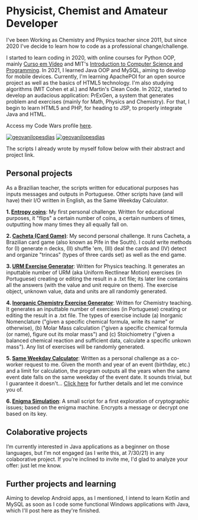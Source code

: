 # Physicist, Chemist and Amateur Developer

I've been Working as Chemistry and Physics teacher since 2011, but since 2020 I've decide to learn how to code as a professional change/challenge.

I started to learn coding in 2020, with online courses for Python OOP, mainly [Curso em Vídeo](https://www.youtube.com/watch?v=S9uPNppGsGo&list=PLvE-ZAFRgX8hnECDn1v9HNTI71veL3oW0&index=2) and MIT's [Introduction to Computer Science and Programming](https://www.youtube.com/playlist?list=PLUl4u3cNGP63WbdFxL8giv4yhgdMGaZNA). In 2021, I learned Java OOP and MySQL, aiming to develop for mobile devices. Currently, I'm learning ApachePOI for an open source project as well as the basics of HTML5 technology. I'm also studying algorithms (MIT Cohen et al.) and Martin's Clean Code. In 2022, started to develop an audacious application: PrExGen, a system that generates problem and exercises (mainly for Math, Physics and Chemistry). For that, I begin to learn HTML5 and PHP, for  heading to JSP, to properly integrate Java and HTML.

Access my Code Wars profile [here](https://www.codewars.com/users/Gheowin).

[![geovanilopesdias](https://github-readme-stats.vercel.app/api?username=geovanilopesdias&theme=dark)](https://github.com/geovanilopesdias/)
[![geovanilopesdias](https://github-readme-stats.vercel.app/api/top-langs/?username=geovanilopesdias&hide=html&layout=compact&theme=dark)](https://github.com/geovanilopesdias/)

The scripts I already wrote by myself follow below with their abstract and project link.

## Personal projects
As a Brazilian teacher, the scripts written for educational purposes has inputs messages and outputs in Portuguese. Other scripts have (and will have) their I/O written in English, as the Same Weekday Calculator.

**1. [Entropy coins](https://github.com/geovanilopesdias/entropy_coins)**: My first personal challenge. Written for educational purposes, it "flips" a certain number of coins, a certain numbers of times, outputting how many times they all equally fall on.

**2. [Cacheta (Card Game)](https://github.com/geovanilopesdias/card_games)**: My second personal challenge. It runs Cacheta, a Brazilian card game (also known as Pife in the South). I could write methods for (I) generate n decks, (II) shuffle 'em, (III) deal the cards and (IV) detect and organize "trincas" (types of three cards set) as well as the end game.

**3. [URM Exercise Generator](https://github.com/geovanilopesdias/urm_exercise_generator)**: Written for Physics teaching. It generates an inputtable number of URM (aka Uniform Rectlinear Motion) exercises (in Portuguese) creating or editing the result in a .txt file; its later line contains all the answers (with the value and unit require on them). The exercise object, unknown value, data and units are all randomly generated.

**4. [Inorganic Chemistry Exercise Generator](https://github.com/geovanilopesdias/inorganic_exercise_generator)**: Written for Chemistry teaching. It generates an inputtable number of exercises (in Portuguese) creating or editing the result in a .txt file. The types of exercise include (a) Inorganic Nomenclature ("given a specific chemical formula, write its name" or otherwise), (b) Molar Mass calculation ("given a specific chemical formula (or name), figure out its molar mass") and (c) Stoichiometry ("given a balanced chemical reaction and sufficient data, calculate a specific unkown mass"). Any list of exercises will be randomly generated.

**5. [Same Weekday Calculator](https://github.com/geovanilopesdias/same_weekday_calculator)**: Written as a personal challenge as a co-worker request to me. Given the month and year of an event (birthday, etc.) and a limit for calculation, the program outputs all the years when the same event date falls on the same weekday of the event date. It sounds trivial, but I guarantee it doesn't... [Click here](https://github.com/geovanilopesdias/same_weekday_calculator/blob/main/README.md) for further details and let me convince you of. 

**6. [Enigma Simulation](https://github.com/geovanilopesdias/enigma_simulation/tree/main)**: A small script for a first exploration of cryptographic issues; based on the enigma machine. Encrypts a message or decrypt one based on its key.

## Colaborative projects
I’m currently interested in Java applications as a beginner on those languages, but I'm not engaged (as I  write this, at 7/30/21) in any colaborative project. If you're inclined to invite me, I'd glad to analyze your offer: just let me know.

## Further projects and learning
Aiming to develop Android apps, as I mentioned, I intend to learn Kotlin and MySQL as soon as I code some functional Windows applications with Java, which I'll post here as they're finished.

